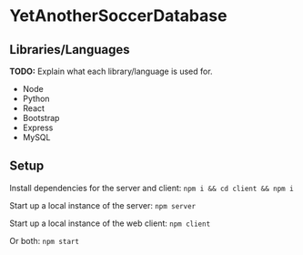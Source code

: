 # YetAnotherSoccerDatabase

## Libraries/Languages
**TODO:** Explain what each library/language is used for.
* Node
* Python
* React
* Bootstrap
* Express
* MySQL

## Setup

Install dependencies for the server and client: `npm i && cd client && npm i`

Start up a local instance of the server: `npm server`

Start up a local instance of the web client: `npm client`

Or both: `npm start`